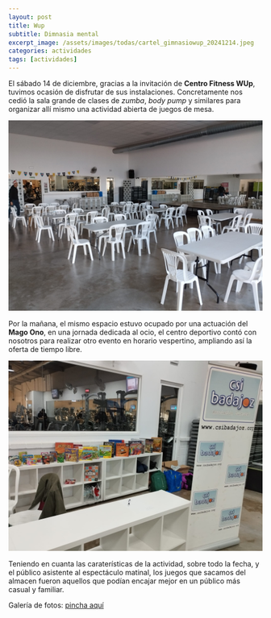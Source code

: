 ```yaml
---
layout: post
title: Wup
subtitle: Dimnasia mental
excerpt_image: /assets/images/todas/cartel_gimnasiowup_20241214.jpeg
categories: actividades
tags: [actividades]
---
```


El sábado 14 de diciembre, gracias a la invitación de <b>Centro Fitness WUp</b>, tuvimos ocasión de disfrutar de sus instalaciones. Concretamente nos cedió la sala grande de clases de <i>zumba</i>, <i>body pump</i> y similares para organizar allí mismo una actividad abierta de juegos de mesa.

![banner](/assets/images/todas/gimnasiowup_20241214_sala.jpeg)

Por la mañana, el mismo espacio estuvo ocupado por una actuación del <b>Mago Ono</b>, en una jornada dedicada al ocio, el centro deportivo contó con nosotros para realizar otro evento en horario vespertino, ampliando así la oferta de tiempo libre.

![banner](/assets/images/todas/gimnasiowup_20241214_mostrador.jpeg)

Teniendo en cuanta las caraterísticas de la actividad, sobre todo la fecha, y el público asistente al espectáculo matinal, los juegos que sacamos del almacen fueron aquellos que podían encajar mejor en un público más casual y familiar.

Galería de fotos: [pincha aquí](https://drive.google.com/drive/folders/1Dde_8UuTAC7imtO_IDJ2bvQQ9wKwf104)

